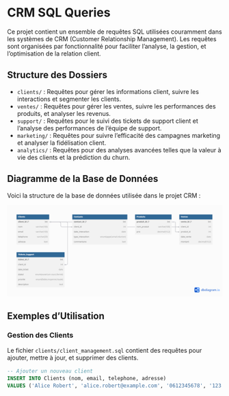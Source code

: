 # CRM SQL Queries

Ce projet contient un ensemble de requêtes SQL utilisées couramment dans les systèmes de CRM (Customer Relationship Management). Les requêtes sont organisées par fonctionnalité pour faciliter l’analyse, la gestion, et l’optimisation de la relation client.

## Structure des Dossiers

- `clients/` : Requêtes pour gérer les informations client, suivre les interactions et segmenter les clients.
- `ventes/` : Requêtes pour gérer les ventes, suivre les performances des produits, et analyser les revenus.
- `support/` : Requêtes pour le suivi des tickets de support client et l’analyse des performances de l’équipe de support.
- `marketing/` : Requêtes pour suivre l’efficacité des campagnes marketing et analyser la fidélisation client.
- `analytics/` : Requêtes pour des analyses avancées telles que la valeur à vie des clients et la prédiction du churn.
## Diagramme de la Base de Données

Voici la structure de la base de données utilisée dans le projet CRM :

![Diagramme de la Base de Données](sql\doc\diagramme.png)

## Exemples d’Utilisation

### Gestion des Clients
Le fichier `clients/client_management.sql` contient des requêtes pour ajouter, mettre à jour, et supprimer des clients.

```sql
-- Ajouter un nouveau client
INSERT INTO Clients (nom, email, telephone, adresse) 
VALUES ('Alice Robert', 'alice.robert@example.com', '0612345678', '123 Rue de Lille, Lille');
